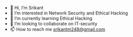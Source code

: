 - 👋 Hi, I’m Srikant
- 👀 I’m interested in Network Security and Ethical Hacking
- 🌱 I’m currently learning Ethical Hacking
- 💞️ I’m looking to collaborate on IT-security
- 📫 How to reach me srikantm248@gmail.com

<!---
Srikantm24/Srikantm24 is a ✨ special ✨ repository because its `README.md` (this file) appears on your GitHub profile.
You can click the Preview link to take a look at your changes.
--->
